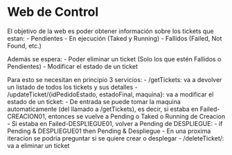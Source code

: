 # Web de Control

El objetivo de la web es poder obtener información sobre los tickets que estan:
    - Pendientes
    - En ejecución (Taked y Running)
    - Fallidos (Failed, Not Found, etc.)

Además se espera:
    - Poder eliminar un ticket (Solo los que estén Fallidos o Pendientes)
    - Modificar el estado de un ticket

Para esto se necesitan en principio 3 servicios:
    - /getTickets: va a devolver un listado de todos los tickets y sus detalles
    - /updateTicket/{idPedidoEstado, estadoFinal, maquina}: va a modificar el estado de un ticket:
        - De entrada se puede tomar la maquina automaticamente (del llamado a /getTickets), es decir, si estaba en Failed-CREACION01, entonces se vuelve a Pending o Taked o Running de Creacion
        - Si estaba en Failed-DESPLIEGUE01, volver a Pending de DESPLIEGUE:
            - if Pending & DESPLIEGUE01 then Pending & Despliegue
        - En una proxima iteracion se podria preguntar si se quiere crear o desplegar
    - /deleteTicket/<idPedidoEstado>: va a eliminar un ticket